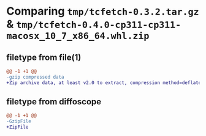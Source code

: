 # Comparing `tmp/tcfetch-0.3.2.tar.gz` & `tmp/tcfetch-0.4.0-cp311-cp311-macosx_10_7_x86_64.whl.zip`

## filetype from file(1)

```diff
@@ -1 +1 @@
-gzip compressed data
+Zip archive data, at least v2.0 to extract, compression method=deflate
```

## filetype from diffoscope

```diff
@@ -1 +1 @@
-GzipFile
+ZipFile
```

